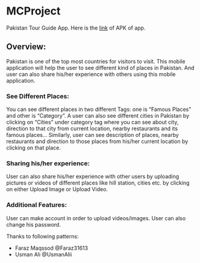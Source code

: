 # MCProject
Pakistan Tour Guide App. 
Here is the [link](https://drive.google.com/drive/folders/1KfnVNCWqBT6hTQTisny5S2I6Vox8o6Vf?usp=sharing) of APK of app. 
## Overview:
Pakistan is one of the top most countries for visitors to visit. This mobile application will help the user to see different kind of places in Pakistan. And user can also share his/her experience with others using this mobile application.
### See Different Places:
You can see different places in two different Tags: 
one is “Famous Places” and other is “Category”.
A user can also see different cities in Pakistan by clicking on “Cities” under category tag where you can see about city, direction to that city from current location, nearby restaurants and its famous places… Similarly, user can see description of places, nearby restaurants and direction to those places from his/her current location by clicking on that place.
### Sharing his/her experience:
User can also share his/her experience with other users by uploading pictures or videos of different places like hill station, cities etc. by clicking on either Upload Image or Upload Video.
### Additional Features:
User can make account in order to upload videos/images. User can also change his password.

Thanks to following patterns: 
- Faraz Maqssod @Faraz31613
- Usman Ali @UsmanAlii
